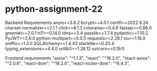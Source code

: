 # python-assignment-22

Backend Requirements 
anyio==3.6.2
bcrypt==4.0.1
certifi==2022.9.24
charset-normalizer==2.1.1
click==8.1.3
colorama==0.4.6
fastapi==0.86.0
greenlet==2.0.1
h11==0.14.0
idna==3.4
passlib==1.7.4
pydantic==1.10.2
PyJWT==2.6.0
python-multipart==0.0.5
requests==2.28.1
six==1.16.0
sniffio==1.3.0
SQLAlchemy==1.4.43
starlette==0.20.4
typing_extensions==4.4.0
urllib3==1.26.12
uvicorn==0.19.0


Frontend requirements 
"axios": "^1.1.3",
"react": "^18.2.0",
"react-axios": "^2.0.6",
"react-dom": "^18.2.0",
"react-router-dom": "^6.4.3",